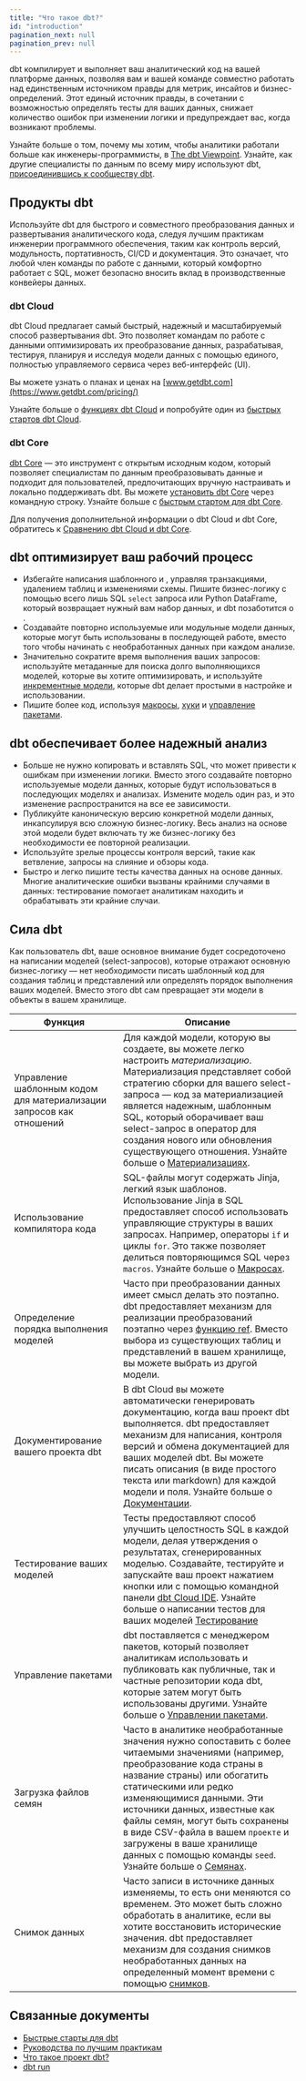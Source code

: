 ```yaml
---
title: "Что такое dbt?"
id: "introduction"
pagination_next: null
pagination_prev: null
---
```


<Snippet path="what-is-dbt-intro" />

dbt компилирует и выполняет ваш аналитический код на вашей платформе данных, позволяя вам и вашей команде совместно работать над единственным источником правды для метрик, инсайтов и бизнес-определений. Этот единый источник правды, в сочетании с возможностью определять тесты для ваших данных, снижает количество ошибок при изменении логики и предупреждает вас, когда возникают проблемы.

<Lightbox src="/img/docs/cloud-overview.jpg" width="60%" title="dbt работает вместе с вашими инструментами для загрузки, визуализации и другими инструментами данных, так что вы можете преобразовывать данные непосредственно в вашей облачной платформе данных." />

Узнайте больше о том, почему мы хотим, чтобы аналитики работали больше как инженеры-программисты, в [The dbt Viewpoint](/community/resources/viewpoint). Узнайте, как другие специалисты по данным по всему миру используют dbt, [присоединившись к сообществу dbt](https://www.getdbt.com/community/join-the-community).

## Продукты dbt

Используйте dbt для быстрого и совместного преобразования данных и развертывания аналитического кода, следуя лучшим практикам инженерии программного обеспечения, таким как контроль версий, модульность, портативность, CI/CD и документация. Это означает, что любой член команды по работе с данными, который комфортно работает с SQL, может безопасно вносить вклад в производственные конвейеры данных.

### dbt Cloud

dbt Cloud предлагает самый быстрый, надежный и масштабируемый способ развертывания dbt. Это позволяет командам по работе с данными оптимизировать их преобразование данных, разрабатывая, тестируя, планируя и исследуя модели данных с помощью единого, полностью управляемого сервиса через веб-интерфейс (UI).

Вы можете узнать о планах и ценах на [www.getdbt.com](https://www.getdbt.com/pricing/)

Узнайте больше о [функциях dbt Cloud](/docs/cloud/about-cloud/dbt-cloud-features) и попробуйте один из [быстрых стартов dbt Cloud](/docs/get-started-dbt).

### dbt Core

[dbt Core](/docs/core/about-core-setup) — это инструмент с открытым исходным кодом, который позволяет специалистам по данным преобразовывать данные и подходит для пользователей, предпочитающих вручную настраивать и локально поддерживать dbt. Вы можете [установить dbt Core](/docs/core/installation-overview) через командную строку. Узнайте больше с [быстрым стартом для dbt Core](https://docs.getdbt.com/guides/codespace?step=1).

Для получения дополнительной информации о dbt Cloud и dbt Core, обратитесь к [Сравнению dbt Cloud и dbt Core](https://www.getdbt.com/product/dbt-core-vs-dbt-cloud).

## dbt оптимизирует ваш рабочий процесс

- Избегайте написания шаблонного <Term id="dml" /> и <Term id="ddl" />, управляя транзакциями, удалением таблиц и изменениями схемы. Пишите бизнес-логику с помощью всего лишь SQL `select` запроса или Python DataFrame, который возвращает нужный вам набор данных, и dbt позаботится о <Term id="materialization" />.
- Создавайте повторно используемые или модульные модели данных, которые могут быть использованы в последующей работе, вместо того чтобы начинать с необработанных данных при каждом анализе.
- Значительно сократите время выполнения ваших запросов: используйте метаданные для поиска долго выполняющихся моделей, которые вы хотите оптимизировать, и используйте [инкрементные модели](/docs/build/incremental-models), которые dbt делает простыми в настройке и использовании.
- Пишите более <Term id="dry" /> код, используя [макросы](/docs/build/jinja-macros), [хуки](/docs/build/hooks-operations) и [управление пакетами](/docs/build/packages).

## dbt обеспечивает более надежный анализ

- Больше не нужно копировать и вставлять SQL, что может привести к ошибкам при изменении логики. Вместо этого создавайте повторно используемые модели данных, которые будут использоваться в последующих моделях и анализах. Измените модель один раз, и это изменение распространится на все ее зависимости.
- Публикуйте каноническую версию конкретной модели данных, инкапсулируя всю сложную бизнес-логику. Весь анализ на основе этой модели будет включать ту же бизнес-логику без необходимости ее повторной реализации.
- Используйте зрелые процессы контроля версий, такие как ветвление, запросы на слияние и обзоры кода.
- Быстро и легко пишите тесты качества данных на основе данных. Многие аналитические ошибки вызваны крайними случаями в данных: тестирование помогает аналитикам находить и обрабатывать эти крайние случаи.

## Сила dbt

Как пользователь dbt, ваше основное внимание будет сосредоточено на написании моделей (select-запросов), которые отражают основную бизнес-логику — нет необходимости писать шаблонный код для создания таблиц и представлений или определять порядок выполнения ваших моделей. Вместо этого dbt сам превращает эти модели в объекты в вашем хранилище.

| Функция               | Описание |
|-----------------------|-------------|
| Управление шаблонным кодом для материализации запросов как отношений | Для каждой модели, которую вы создаете, вы можете легко настроить *материализацию*. Материализация представляет собой стратегию сборки для вашего select-запроса — код за материализацией является надежным, шаблонным SQL, который оборачивает ваш select-запрос в оператор для создания нового или обновления существующего отношения. Узнайте больше о [Материализациях](/docs/build/materializations).|
| Использование компилятора кода | SQL-файлы могут содержать Jinja, легкий язык шаблонов. Использование Jinja в SQL предоставляет способ использовать управляющие структуры в ваших запросах. Например, операторы `if` и циклы `for`. Это также позволяет делиться повторяющимся SQL через `macros`. Узнайте больше о [Макросах](/docs/build/jinja-macros).|
| Определение порядка выполнения моделей | Часто при преобразовании данных имеет смысл делать это поэтапно. dbt предоставляет механизм для реализации преобразований поэтапно через [функцию ref](/reference/dbt-jinja-functions/ref). Вместо выбора из существующих таблиц и представлений в вашем хранилище, вы можете выбрать из другой модели.|
| Документирование вашего проекта dbt | В dbt Cloud вы можете автоматически генерировать документацию, когда ваш проект dbt выполняется. dbt предоставляет механизм для написания, контроля версий и обмена документацией для ваших моделей dbt. Вы можете писать описания (в виде простого текста или markdown) для каждой модели и поля. Узнайте больше о [Документации](/docs/build/documentation).|
| Тестирование ваших моделей | Тесты предоставляют способ улучшить целостность SQL в каждой модели, делая утверждения о результатах, сгенерированных моделью. Создавайте, тестируйте и запускайте ваш проект нажатием кнопки или с помощью командной панели [dbt Cloud IDE](/docs/cloud/dbt-cloud-ide/develop-in-the-cloud). Узнайте больше о написании тестов для ваших моделей [Тестирование](/docs/build/data-tests)|
| Управление пакетами | dbt поставляется с менеджером пакетов, который позволяет аналитикам использовать и публиковать как публичные, так и частные репозитории кода dbt, которые затем могут быть использованы другими. Узнайте больше о [Управлении пакетами](/docs/build/packages). |
| Загрузка файлов семян | Часто в аналитике необработанные значения нужно сопоставить с более читаемыми значениями (например, преобразование кода страны в название страны) или обогатить статическими или редко изменяющимися данными. Эти источники данных, известные как файлы семян, могут быть сохранены в виде CSV-файла в вашем `проекте` и загружены в ваше хранилище данных с помощью команды `seed`. Узнайте больше о [Семянах](/docs/build/seeds).|
| Снимок данных | Часто записи в источнике данных изменяемы, то есть они меняются со временем. Это может быть сложно обработать в аналитике, если вы хотите восстановить исторические значения. dbt предоставляет механизм для создания снимков необработанных данных на определенный момент времени с помощью [снимков](/docs/build/snapshots).|

## Связанные документы

- [Быстрые старты для dbt](/guides)
- [Руководства по лучшим практикам](/best-practices)
- [Что такое проект dbt?](/docs/build/projects)
- [dbt run](/docs/running-a-dbt-project/run-your-dbt-projects)